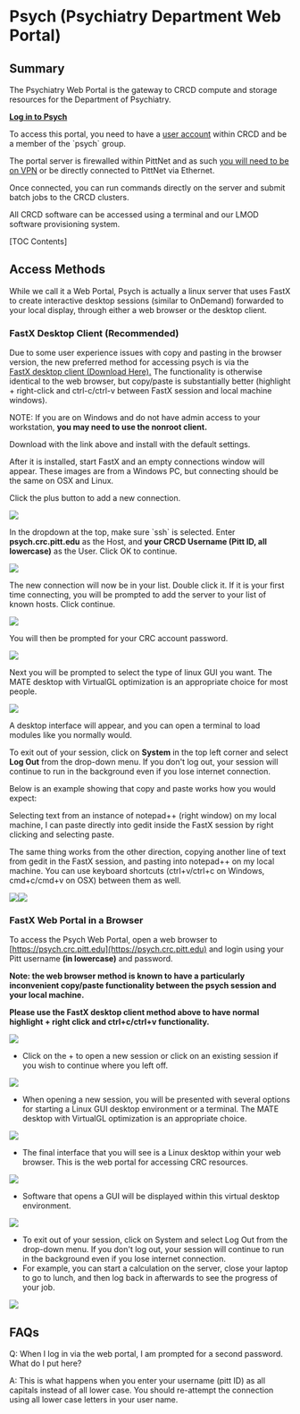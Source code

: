 # **Psych (Psychiatry Department Web Portal)**

## **Summary**

The Psychiatry Web Portal is the gateway to CRCD compute and storage resources for the Department of Psychiatry.

**[Log in to Psych](https://psych.crc.pitt.edu)**

To access this portal, you need to have a [user account](https://crc.pitt.edu/getting-started#) within CRCD and be a member of the \`psych\` group.

The portal server is firewalled within PittNet and as such [you will need to be on VPN](https://crc.pitt.edu/user-support/resource-documentation/vpn-and-accessing-clusters) or be directly connected 
to PittNet via Ethernet.

Once connected, you can run commands directly on the server and submit batch jobs to the CRCD clusters.

All CRCD software can be accessed using a terminal and our LMOD software provisioning system.

\[TOC Contents\]

## **Access Methods**

While we call it a Web Portal, Psych is actually a linux server that uses FastX to create interactive desktop sessions (similar to OnDemand) forwarded to your local display, through either a web browser or the desktop client.

### **FastX Desktop Client (Recommended)**

Due to some user experience issues with copy and pasting in the browser version, the new preferred method for accessing psych is via the [F](http://www.starnet.com/download/fastx-client)[astX desktop client (Download Here)](https://www.starnet.com/download/fastx-client)[.](http://www.starnet.com/download/fastx-client) The functionality is otherwise identical to the web browser, but copy/paste is substantially better (highlight + right-click and ctrl-c/ctrl-v between FastX session and local machine windows).

NOTE: If you are on Windows and do not have admin access to your workstation, **you may need to use the nonroot client.**

Download with the link above and install with the default settings.

After it is installed, start FastX and an empty connections window will appear. These images are from a Windows PC, but connecting should be the same on OSX and Linux.

Click the plus button to add a new connection.

![](../_assets/img/web-portals/FastXDesktop1.png)

In the dropdown at the top, make sure \`ssh\` is selected. Enter **psych.crc.pitt.edu** as the Host, and **your CRCD Username (Pitt ID, all lowercase)** as the User. Click OK to continue.

![](../_assets/img/web-portals/FastXDesktop2.png)

The new connection will now be in your list. Double click it. If it is your first time connecting, you will be prompted to add the server to your list of known hosts. Click continue.

![](../_assets/img/web-portals/FastXDesktop3.png)

You will then be prompted for your CRC account password.

![](../_assets/img/web-portals/FastXDesktop4.png)

Next you will be prompted to select the type of linux GUI you want. The MATE desktop with VirtualGL optimization is an appropriate choice for most people.

![](../_assets/img/web-portals/FastXDesktop5.png)

A desktop interface will appear, and you can open a terminal to load modules like you normally would.

To exit out of your session, click on **System** in the top left corner and select **Log Out** from the drop-down menu. If you don't log out, your session will continue to run in the background even if you lose internet connection.

Below is an example showing that copy and paste works how you would expect:

Selecting text from an instance of notepad++ (right window) on my local machine, I can paste directly into gedit inside the FastX session by right clicking and selecting paste.

The same thing works from the other direction, copying another line of text from gedit in the FastX session, and pasting into notepad++ on my local machine. You can use keyboard shortcuts (ctrl+v/ctrl+c on Windows, cmd+c/cmd+v on OSX) between them as well.

![](../_assets/img/web-portals/FastXDesktop6.png)![](../_assets/img/web-portals/FastXDesktop7.png)

### **FastX Web Portal in a Browser**

To access the Psych Web Portal, open a web browser to [https://psych.crc.pitt.edu](https://psych.crc.pitt.edu) and login using your Pitt username **(in lowercase)** and password. 

**Note: the web browser method is known to have a particularly inconvenient copy/paste functionality between the psych session and your local machine.**

**Please use the FastX desktop client method above to have normal highlight + right click and ctrl+c/ctrl+v functionality.**

![](../_assets/img/web-portals/psych_01.png)

*   Click on the + to open a new session or click on an existing session if you wish to continue where you left off.

![](../_assets/img/web-portals/psych_02.png)

*   When opening a new session, you will be presented with several options for starting a Linux GUI desktop environment or a terminal. The MATE desktop with VirtualGL optimization is an appropriate choice.

![](../_assets/img/web-portals/psych_03.png)

*   The final interface that you will see is a Linux desktop within your web browser. This is the web portal for accessing CRC resources.

![](../_assets/img/web-portals/psych_04.png)

*   Software that opens a GUI will be displayed within this virtual desktop environment.

![](../_assets/img/web-portals/psych_05.png)

*   To exit out of your session, click on System and select Log Out from the drop-down menu. If you don't log out, your session will continue to run in the background even if you lose internet connection.
*   For example, you can start a calculation on the server, close your laptop to go to lunch, and then log back in afterwards to see the progress of your job.

![](../_assets/img/web-portals/psych_06.png)

## **FAQs**

Q: When I log in via the web portal, I am prompted for a second password. What do I put here?

A: This is what happens when you enter your username (pitt ID) as all capitals instead of all lower case. You should re-attempt the connection using all lower case letters in your user name.

